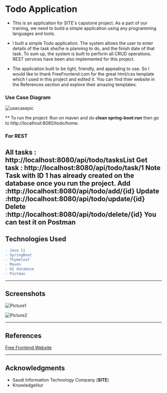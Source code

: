 # Todo Application

- This is an application for SITE's capstone project. As a part of our training, we need to build a simple application using any programming languages and tools.

- I built a simple Todo application. The system allows the user to enter details of the task she/he is planning to do, and the finish date of that task. To sum up, the system is built to perform all CRUD operations. REST services have been also implemented for this project.


- The application built to be light, friendly, and appealing to use.
So I would like to thank FreeFrontend.com for the great html/css template which I used in this project and edited it. You can find thier website in the References section and explore their amazing templates.

### Use Case Diagram 
![usecasepic](https://user-images.githubusercontent.com/61372625/83962760-baca1780-a8a8-11ea-8966-f9600d5ef330.png)

** To run the project:
Run on maven and do **clean spring-boot:run** then go to http://localhost:8080/todo/home.

### For REST
All tasks : http://localhost:8080/api/todo/tasksList
Get task : http://localhost:8080/api/todo/task/1
**Note Task with ID 1 has already created on the database once you run the project.**
Add :http://localhost:8080/api/todo/add/{id}
Update :http://localhost:8080/api/todo/update/{id}
Delete :http://localhost:8080/api/todo/delete/{id}
**You can test it on Postman**
---

## Technologies Used

```diff
- Java 11
- SpringBoot
- Thymeleaf
- Maven
- H2 database
- Postman
```
---

## Screenshots

![Picture1](https://user-images.githubusercontent.com/61372625/83655006-88799b00-a5c6-11ea-818b-85ac860d5c44.png)

![Picture2](https://user-images.githubusercontent.com/61372625/83655394-0b025a80-a5c7-11ea-998e-8320055395b0.png)

---

## References 

[Free Frontend Website](https://freefrontend.com/css-forms/)

---

## Acknowledgments

- Saudi Information Technology Company (**SITE**)
- KnowledgeHut
